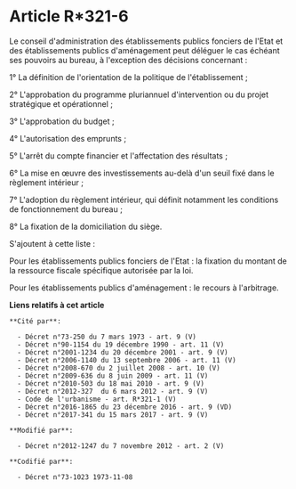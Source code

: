 # Article R*321-6

Le conseil d'administration des établissements publics fonciers de l'Etat et des établissements publics d'aménagement peut
déléguer le cas échéant ses pouvoirs au bureau, à l'exception des décisions concernant : 

1° La définition de l'orientation de la politique de l'établissement ; 

2° L'approbation du programme pluriannuel d'intervention ou du projet stratégique et opérationnel ; 

3° L'approbation         du budget  ; 

4° L'autorisation des emprunts ; 

5° L'arrêt du compte financier et l'affectation des résultats ; 

6° La mise en œuvre des investissements au-delà d'un seuil fixé dans le règlement intérieur ; 

7° L'adoption du règlement intérieur, qui définit notamment les conditions de fonctionnement du bureau ; 

8° La fixation de la domiciliation du siège. 

S'ajoutent à cette liste : 

Pour les établissements publics fonciers de l'Etat : la fixation du montant de la ressource fiscale spécifique autorisée par
la loi. 

Pour les établissements publics d'aménagement : le recours à l'arbitrage.

**Liens relatifs à cet article**

	**Cité par**:

	  - Décret n°73-250 du 7 mars 1973 - art. 9 (V)
	  - Décret n°90-1154 du 19 décembre 1990 - art. 11 (V)
	  - Décret n°2001-1234 du 20 décembre 2001 - art. 9 (V)
	  - Décret n°2006-1140 du 13 septembre 2006 - art. 11 (V)
	  - Décret n°2008-670 du 2 juillet 2008 - art. 10 (V)
	  - Décret n°2009-636 du 8 juin 2009 - art. 11 (V)
	  - Décret n°2010-503 du 18 mai 2010 - art. 9 (V)
	  - Décret n°2012-327  du 6 mars 2012 - art. 9 (V)
	  - Code de l'urbanisme - art. R*321-1 (V)
	  - Décret n°2016-1865 du 23 décembre 2016 - art. 9 (VD)
	  - Décret n°2017-341 du 15 mars 2017 - art. 9 (V)

	**Modifié par**:

	  - Décret n°2012-1247 du 7 novembre 2012 - art. 2 (V)

	**Codifié par**:

	  - Décret n°73-1023 1973-11-08
